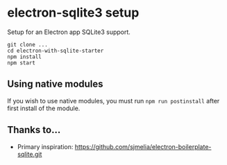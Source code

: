 # electron-sqlite3 setup

Setup for an Electron app  SQLite3 support. 

```
git clone ...
cd electron-with-sqlite-starter
npm install
npm start
```

## Using native modules

If you wish to use native modules, you must run `npm run postinstall` after first install of the module.

## Thanks to...

* Primary inspiration: https://github.com/sjmelia/electron-boilerplate-sqlite.git

